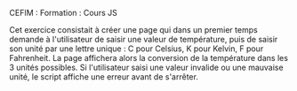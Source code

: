 CEFIM : Formation : Cours JS

Cet exercice consistait à créer une page qui dans un premier temps demande à l'utilisateur de saisir une valeur de température, puis de saisir son unité par une lettre unique : C pour Celsius, K pour Kelvin, F pour Fahrenheit. La page affichera alors la conversion de la température dans les 3 unités possibles. Si l'utilisateur saisi une valeur invalide ou une mauvaise unité, le script affiche une erreur avant de s'arrêter.
